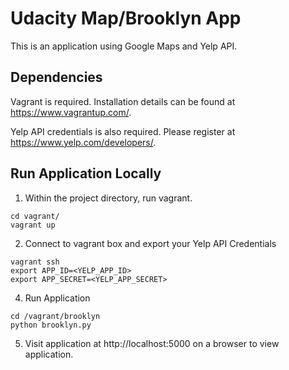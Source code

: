 Udacity Map/Brooklyn App
=============

This is an application using Google Maps and Yelp API.

Dependencies
------------
Vagrant is required. Installation details can be found at https://www.vagrantup.com/.

Yelp API credentials is also required. Please register at https://www.yelp.com/developers/.


Run Application Locally
-----------------------
1. Within the project directory, run vagrant.
```
cd vagrant/
vagrant up
```
2. Connect to vagrant box and export your Yelp API Credentials
```
vagrant ssh
export APP_ID=<YELP_APP_ID>
export APP_SECRET=<YELP_APP_SECRET>
```

4. Run Application
```
cd /vagrant/brooklyn
python brooklyn.py
```
5. Visit application at http://localhost:5000 on a browser to view application.
